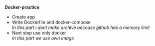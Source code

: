 **Docker-practice**
* Create app 
* Write Dockerfile and docker-compose\
*In this part i dont make archive becouse github has a memory limit*
* Next step use only docker\
*In this part we use own image*

